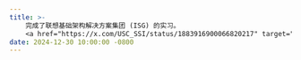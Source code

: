 ```yaml
---
title: >-
    完成了联想基础架构解决方案集团 (ISG) 的实习。
    <a href="https://x.com/USC_SSI/status/1883916900066820217" target="_blank">链接<i class="fas fa-angle-double-right"></i></a>
date: 2024-12-30 10:00:00 -0800
---
```


